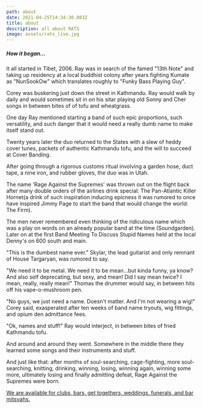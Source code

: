 ```yaml
---
path: about
date: 2021-04-25T14:34:30.083Z
title: about
description: all about RATS
image: assets/rats_live.jpg
---
```

<h5>How it began...</h5>

It all started in Tibet, 2006.  Ray was in search of the famed "13th Note" and taking up residency at a local buddhist colony after years fighting Kumate as "NunSookOw" which translates roughly to "Funky Bass Playing Guy".

Corey was buskering just down the street in Kathmandu.  Ray would walk by daily and would sometimes sit in on his sitar playing old Sonny and Cher songs in between bites of  of tofu and wheatgrass. 

One day Ray mentioned starting a band of such epic proportions, such versatility, and such danger that it would need a really dumb name to make itself stand out. 

Twenty years later the duo returned to the States with a slew of heddy cover tunes, packets of authentic Kathmandu tofu,  and the will to succeed at Cover Banding.  

After going through a rigorous customs ritual involving a garden hose, duct tape, a nine iron, and rubber gloves, the duo was in Utah.  

The name 'Rage Against the Supremes' was thrown out on the flight back after many double orders of the airlines drink special: The Pan-Atlantic Killer Hornet(a drink of such inspiration inducing epicness it was rumored to once have inspired Jimmy Page to start the band that would change the world: The Firm). 

The men never remembered even thinking of the ridiculous name which was a play on words on an already popular band at the time (Soundgarden). Later on at the first Band Meeting To Discuss Stupid Names held at the local Denny's on 600 south and main.

"This is the dumbest name ever." Skylar, the lead guitarist and only remnant of House Targaryan,  was rumored to say.

"We need it to be metal. We need it to be mean...but kinda funny, ya know? And also self deprecating, but sexy, and mean!  Did I say mean twice? I mean, really, really mean!" Thomas the drummer would say, in between hits off his vape-o-mushroom pen.

"No guys, we just need a name. Doesn't matter. And I'm not wearing a wig!" Corey said, exasperated after ten weeks of band name tryouts, wig fittings, and opium den admittance fees.

"Ok, names and stuff!" Ray would interject, in between bites of fried Kathmandu tofu.

And around and around they went. Somewhere in the middle there they learned some songs and their instruments and stuff.

And just like that:  after months of soul-searching, cage-fighting, more soul-searching, knitting, drinking, winning, losing, winning again, winning some more, ultimately losing and finally admitting defeat, Rage Against the Supremes were born.  

[We are available for clubs, bars, get togethers, weddings, funerals, and bar mitsvahs.](https://www.ratsband.com/contact)